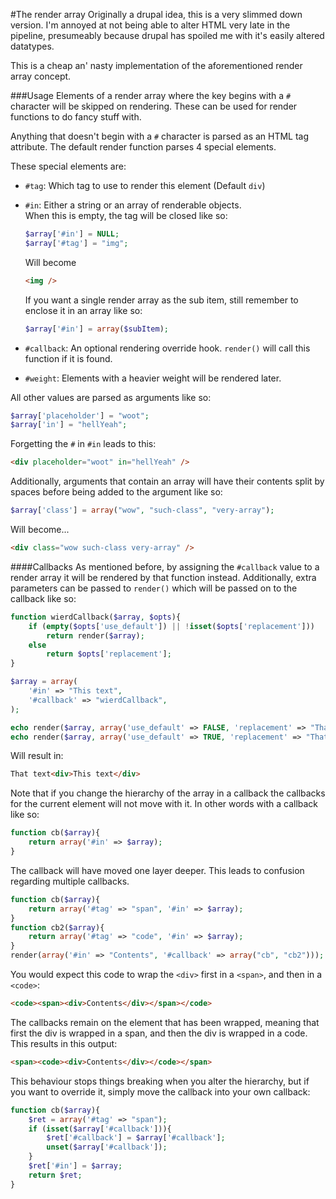 #The render array
Originally a drupal idea, this is a very slimmed down version. I'm annoyed at
not being able to alter HTML very late in the pipeline, presumeably because
drupal has spoiled me with it's easily altered datatypes.

This is a cheap an' nasty implementation of the aforementioned render
array concept.

###Usage
Elements of a render array where the key begins with a `#` character will be
skipped on rendering. These can be used for render functions to do fancy
stuff with.

Anything that doesn't begin with a `#` character is parsed as an HTML tag
attribute. The default render function parses 4 special elements.

These special elements are:

* `#tag`: Which tag to use to render this element (Default `div`)
* `#in`: Either a string or an array of renderable objects.  
    When this is empty, the tag will be closed like so:

    ```php
    $array['#in'] = NULL;
    $array['#tag'] = "img";
    ```

    Will become

    ```html
    <img />
    ```

    If you want a single render array as the sub item, still remember to
    enclose it in an array like so:

    ```php
    $array['#in'] = array($subItem);
    ```

* `#callback`: An optional rendering override hook. `render()` will call this
    function if it is found.
* `#weight`: Elements with a heavier weight will be rendered later.

All other values are parsed as arguments like so:

```php
$array['placeholder'] = "woot";
$array['in'] = "hellYeah";
```

Forgetting the `#` in `#in` leads to this:

```html
<div placeholder="woot" in="hellYeah" />
```

Additionally, arguments that contain an array will have their contents split
by spaces before being added to the argument like so:

```php
$array['class'] = array("wow", "such-class", "very-array");
```

Will become...

```html
<div class="wow such-class very-array" />
```

####Callbacks
As mentioned before, by assigning the `#callback` value to a render array it
will be rendered by that function instead. Additionally, extra parameters can be
passed to `render()` which will be passed on to the callback like so:

```php
function wierdCallback($array, $opts){
    if (empty($opts['use_default']) || !isset($opts['replacement']))
        return render($array);
    else
        return $opts['replacement'];
}

$array = array(
    '#in' => "This text",
    '#callback' => "wierdCallback",
);

echo render($array, array('use_default' => FALSE, 'replacement' => "That text"));
echo render($array, array('use_default' => TRUE, 'replacement' => "That text"));
```

Will result in:

```html
That text<div>This text</div>
```

Note that if you change the hierarchy of the array in a callback the callbacks
for the current element will not move with it. In other words with a callback
like so:

```php
function cb($array){
    return array('#in' => $array);
}
```

The callback will have moved one layer deeper. This leads to confusion regarding
multiple callbacks.

```php
function cb($array){
    return array('#tag' => "span", '#in' => $array);
}
function cb2($array){
    return array('#tag' => "code", '#in' => $array);
}
render(array('#in' => "Contents", '#callback' => array("cb", "cb2")));
```

You would expect this code to wrap the `<div>` first in a `<span>`, and then in
a `<code>`:

```html
<code><span><div>Contents</div></span></code>
```

The callbacks remain on the element that has been wrapped, meaning that first
the div is wrapped in a span, and then the div is wrapped in a code. This
results in this output:

```html
<span><code><div>Contents</div></code></span>
```

This behaviour stops things breaking when you alter the hierarchy, but if you
want to override it, simply move the callback into your own callback:

```php
function cb($array){
    $ret = array('#tag' => "span");
    if (isset($array['#callback'])){
        $ret['#callback'] = $array['#callback'];
        unset($array['#callback']);
    }
    $ret['#in'] = $array;
    return $ret;
}
```
